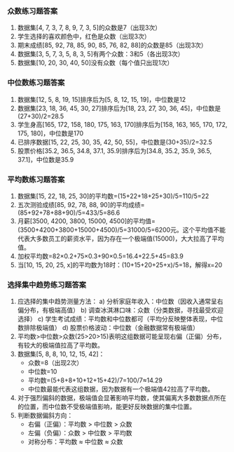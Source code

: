### 众数练习题答案

1. 数据集[4, 7, 3, 7, 8, 9, 7, 3, 5]的众数是7（出现3次）
2. 学生选择的喜欢颜色中，红色是众数（出现3次）
3. 期末成绩[85, 92, 78, 85, 90, 85, 76, 82, 88]的众数是85（出现3次）
4. 数据集[3, 5, 7, 3, 5, 8, 3, 5]有两个众数：3和5（各出现3次）
5. 数据集[10, 20, 30, 40, 50]没有众数（每个值只出现1次）

### 中位数练习题答案

1. 数据集[12, 5, 8, 19, 15]排序后为[5, 8, 12, 15, 19]，中位数是12
2. 数据集[23, 18, 36, 45, 30, 27]排序后为[18, 23, 27, 30, 36, 45]，中位数是(27+30)/2=28.5
3. 学生身高[165, 172, 158, 180, 175, 163, 170]排序后为[158, 163, 165, 170, 172, 175, 180]，中位数是170
4. 已排序数据[15, 22, 25, 30, 35, 42, 50, 55]，中位数是(30+35)/2=32.5
5. 股票价格[35.2, 36.5, 34.8, 37.1, 35.9]排序后为[34.8, 35.2, 35.9, 36.5, 37.1]，中位数是35.9

### 平均数练习题答案

1. 数据集[15, 22, 18, 25, 30]的平均数=(15+22+18+25+30)/5=110/5=22
2. 五次测验成绩[85, 92, 78, 88, 90]的平均成绩=(85+92+78+88+90)/5=433/5=86.6
3. 月薪[3500, 4200, 3800, 15000, 4500]的平均值=(3500+4200+3800+15000+4500)/5=31000/5=6200元。这个平均值不能代表大多数员工的薪资水平，因为存在一个极端值(15000)，大大拉高了平均值。
4. 加权平均数=82×0.2+75×0.3+90×0.5=16.4+22.5+45=83.9
5. 当[10, 15, 20, 25, x]的平均数为18时：(10+15+20+25+x)/5=18，解得x=20

### 选择集中趋势练习题答案

1. 应选择的集中趋势测量方法： a) 分析家庭年收入：中位数（因收入通常呈右偏分布，有极端高值） b) 调查冰淇淋口味：众数（分类数据，寻找最受欢迎选择） c) 学生考试成绩：平均数和中位数都可（平均分反映整体表现，中位数排除极端值） d) 股票价格波动：中位数（金融数据常有极端值）
2. 平均数>中位数>众数(25>20>15)表明这组数据可能呈现右偏（正偏）分布，有较大的极端值拉高了平均数。
3. 数据集[5, 8, 8, 10, 12, 15, 42]：
    - 众数=8（出现2次）
    - 中位数=10
    - 平均数=(5+8+8+10+12+15+42)/7=100/7≈14.29
    - 中位数最能代表这组数据，因为数据有一个极端值42拉高了平均数。
4. 对于强烈偏斜的数据，极端值会显著影响平均数，使其偏离大多数数据点所在的位置，而中位数不受极端值影响，能更好反映数据的集中位置。
5. 判断数据偏斜方向：
    - 右偏（正偏）：平均数 > 中位数 > 众数
    - 左偏（负偏）：众数 > 中位数 > 平均数
    - 对称分布：平均数 ≈ 中位数 ≈ 众数
